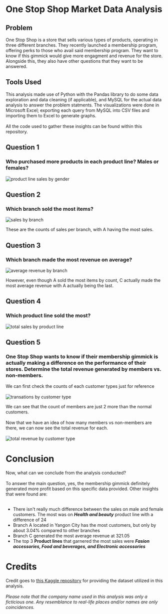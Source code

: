 # One Stop Shop Market Data Analysis
## Problem
One Stop Shop is a store that sells various types of products, operating in three different branches. They recently launched a membership program, offering perks to those who avail said membership program. They want to know if this gimmick would give more engagment and revenue for the store. Alongside this, they also have other questions that they want to be answered.
## Tools Used
This analysis made use of Python with the Pandas library to do some data exploration and data cleaning (if applicable), and MySQL for the actual data analysis to answer the problem statments. The visualizations were done in Microsoft Excel; exporting each query from MySQL into CSV files and importing them to Excel to generate graphs. <br> <br>
All the code used to gather these insights can be found within this repository.
## Question 1
### Who purchased more products in each product line? Males or females?
![product line sales by gender](https://github.com/user-attachments/assets/d269b8ce-07d7-4974-859f-f5cbed4042d7)
## Question 2
### Which branch sold the most items?
![sales by branch](https://github.com/user-attachments/assets/5b27a21b-48f8-4569-8741-eab9ffdb394b)

These are the counts of sales per branch, with A having the most sales.
## Question 3
### Which branch made the most revenue on average?
![average revenue by branch](https://github.com/user-attachments/assets/22dc20f6-5b8d-423b-a36b-778d10048262)

However, even though A sold the most items by count, C actually made the most average revenue with A actually being the last.
## Question 4
### Which product line sold the most?
![total sales by product line](https://github.com/user-attachments/assets/b7679c39-16c3-4b2d-8d85-40ff9b75fd53)
## Question 5
### One Stop Shop wants to know if their membership gimmick is actually making a difference on the performance of their stores. Determine the total revenue generated by members vs. non-members.
We can first check the counts of each customer types just for reference <br> <br>
![transations by customer type](https://github.com/user-attachments/assets/e9bc814a-54db-4fa9-849c-da3ff57777f2)

We can see that the count of members are just 2 more than the normal customers. <br> <br>
Now that we have an idea of how many members vs non-members are there, we can now see the total revenue for each. <br> <br>
![total revenue by customer type](https://github.com/user-attachments/assets/b5c054fb-9c7a-494b-a19e-d7143439fde1)
# Conclusion
Now, what can we conclude from the analysis conducted? <br> <br>
To answer the main question, yes, the membership gimmick definitely generated more profit based on this specific data provided. Other insights that were found are: <br> <br>
* There isn't really much difference between the sales on male and female customers. The most was on ***Health and beauty*** product line with a difference of 24
* Branch A located in Yangon City has the most customers, but only by about 3.04% compared to other branches
* Branch C generated the most average revenue at 321.05
* The top 3 **Product lines** that garnered the most sales were ***Fasion accessories, Food and beverages, and Electronic accessories***
# Credits
Credit goes to [this Kaggle repository](https://www.kaggle.com/datasets/willianoliveiragibin/market-sales-data/data) for providing the dataset utilized in this analysis. <br> <br>
*Please note that the company name used in this analysis was only a ficticious one. Any resemblance to real-life places and/or names are only coincidences.*
